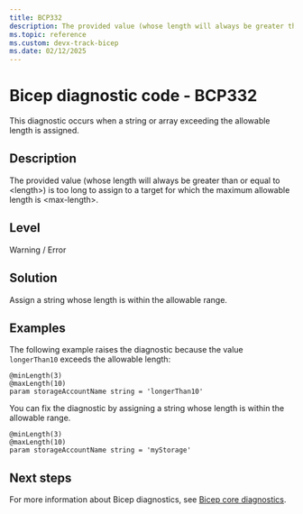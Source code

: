 ```yaml
---
title: BCP332
description: The provided value (whose length will always be greater than or equal to <length>) is too long to assign to a target for which the maximum allowable length is <max-length>.
ms.topic: reference
ms.custom: devx-track-bicep
ms.date: 02/12/2025
---
```


# Bicep diagnostic code - BCP332

This diagnostic occurs when a string or array exceeding the allowable length is assigned.  

## Description

The provided value (whose length will always be greater than or equal to \<length>) is too long to assign to a target for which the maximum allowable length is \<max-length>.

## Level

Warning / Error

## Solution

Assign a string whose length is within the allowable range.

## Examples

The following example raises the diagnostic because the value `longerThan10` exceeds the allowable length:

```bicep
@minLength(3)
@maxLength(10)
param storageAccountName string = 'longerThan10'
```

You can fix the diagnostic by assigning a string whose length is within the allowable range.

```bicep
@minLength(3)
@maxLength(10)
param storageAccountName string = 'myStorage'
```

## Next steps

For more information about Bicep diagnostics, see [Bicep core diagnostics](../bicep-core-diagnostics.md).
